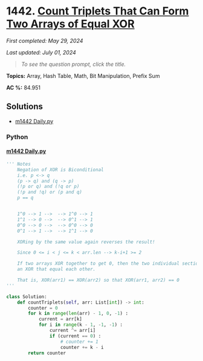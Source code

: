 # 1442. [Count Triplets That Can Form Two Arrays of Equal XOR](<https://leetcode.com/problems/count-triplets-that-can-form-two-arrays-of-equal-xor>)

*First completed: May 29, 2024*

*Last updated: July 01, 2024*


> *To see the question prompt, click the title.*

**Topics:** Array, Hash Table, Math, Bit Manipulation, Prefix Sum

**AC %:** 84.951


## Solutions

- [m1442 Daily.py](<../my-submissions/m1442 Daily.py>)
### Python
#### [m1442 Daily.py](<../my-submissions/m1442 Daily.py>)
```Python
''' Notes
    Negation of XOR is Biconditional 
    i.e. p <-> q
    (p -> q) and (q -> p)
    (!p or q) and (!q or p)
    (!p and !q) or (p and q)
    p == q


    1^0 --> 1 -->  --> 1^0 --> 1
    1^1 --> 0 -->  --> 0^1 --> 1
    0^0 --> 0 -->  --> 0^0 --> 0
    0^1 --> 1 -->  --> 1^1 --> 0

    XORing by the same value again reverses the result!

    Since 0 <= i < j <= k < arr.len --> k-i+1 >= 2

    If two arrays XOR together to get 0, then the two individual sections should have
    an XOR that equal each other.

    That is, XOR(arr1) == XOR(arr2) so that XOR(arr1, arr2) == 0
'''

class Solution:
    def countTriplets(self, arr: List[int]) -> int:
        counter = 0
        for k in range(len(arr) - 1, 0, -1) :
            current = arr[k]
            for i in range(k - 1, -1, -1) :
                current ^= arr[i]
                if (current == 0) :
                    # counter += 1
                    counter += k - i
        return counter
```

